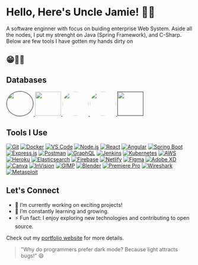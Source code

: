 # Hello, Here's Uncle Jamie! 👋🤗

A software enginner with focus on buiding enterprise Web System.
Aside all the nodes, I put my strenght on Java (Spring Framework), and C-Sharp.
Below are few tools I have gotten my hands dirty on
## 😁👨‍💻

## Databases

<a href="https://www.mongodb.com/">
    <img src="https://p7.hiclipart.com/preview/63/19/815/mongodb-database-nosql-postgresql-mongo.jpg" width="70" height="65" style="border: 2px solid  gray; border-radius: 50%;"/>
</a>
<a href="https://www.mysql.com/">
    <img src="https://dev.mysql.com/common/logos/mysql-logo.svg" width="70" height="65" style="border-radius: 50"/>
</a>
<a href="https://www.postgresql.org/">
    <img src="https://www.postgresql.org/media/img/about/press/elephant.png" width="70" height="65" style="border-radius: 50%"/>
</a>
<a href="https://redis.io/">
    <img src="https://w7.pngwing.com/pngs/428/940/png-transparent-logo-redis-redis-icon.png" width="70" height="65" style="border-radius: 50%"/>
</a>
<a href="">
    <img src="" width="70" height="65" style="border-radius: 50"/>
</a>

## Tools I Use

[![Git](https://git-scm.com/images/logos/downloads/Git-Logo-2Color.png)](https://git-scm.com/)
[![Docker](https://www.docker.com/sites/default/files/d8/2019-07/vertical-logo-monochromatic.png)](https://www.docker.com/)
[![VS Code](https://code.visualstudio.com/assets/favicon.ico)](https://code.visualstudio.com/)
[![Node.js](https://nodejs.org/static/images/logo-light.svg)](https://nodejs.org/)
[![React](https://upload.wikimedia.org/wikipedia/commons/thumb/a/a7/React-icon.svg/1280px-React-icon.svg.png)](https://reactjs.org/)
[![Angular](https://angular.io/assets/images/logos/angular/angular.png)](https://angular.io/)
[![Spring Boot](https://www.vectorlogo.zone/logos/springio/springio-icon.svg)](https://spring.io/projects/spring-boot)
[![Express.js](https://expressjs.com/images/express-facebook-share.png)](https://expressjs.com/)
[![Postman](https://www.postman.com/assets/logos/pm-logo-horiz.png)](https://www.postman.com/)
[![GraphQL](https://graphql.org/img/logo.svg)](https://graphql.org/)
[![Jenkins](https://www.vectorlogo.zone/logos/jenkins/jenkins-icon.svg)](https://www.jenkins.io/)
[![Kubernetes](https://kubernetes.io/images/kubernetes-horizontal-color.png)](https://kubernetes.io/)
[![AWS](https://d1.awsstatic.com/logos/aws-logo-lockups/poweredbyaws/PB_AWS_logo_RGB_REV.61d6d5d21582a4427ce8c59e31c10c4bd7e00d68.png)](https://aws.amazon.com/)
[![Heroku](https://brand.heroku.com/static/media/heroku-logotype-horizontal.81c49462.svg)](https://www.heroku.com/)
[![Elasticsearch](https://www.vectorlogo.zone/logos/elastic/elastic-icon.svg)](https://www.elastic.co/)
[![Firebase](https://firebase.google.com/downloads/brand-guidelines/PNG/logo-standard.png)](https://firebase.google.com/)
[![Netlify](https://www.netlify.com/img/press/logos/logomark.png)](https://www.netlify.com/)
[![Figma](https://www.figma.com/images/favicon/favicon-32.png)](https://www.figma.com/)
[![Adobe XD](https://www.adobe.com/content/dam/cc/icons/xd.svg)](https://www.adobe.com/products/xd.html)
[![Canva](https://www.canva.com/favicon.ico)](https://www.canva.com/)
[![InVision](https://www.invisionapp.com/assets/img/brand/logo-invision.svg)](https://www.invisionapp.com/)
[![GIMP](https://www.gimp.org/images/favicon.ico)](https://www.gimp.org/)
[![Blender](https://www.blender.org/img/icons/blender-favicon-32x32.png)](https://www.blender.org/)
[![Premiere Pro](https://www.adobe.com/content/dam/cc/icons/premiere-2020.svg)](https://www.adobe.com/products/premiere.html)
[![Wireshark](https://www.wireshark.org/assets/images/wireshark-logo-small.png)](https://www.wireshark.org/)
[![Metasploit](https://www.metasploitunleashed.com/favicon.ico)](https://www.metasploitunleashed.com/)


## Let's Connect

- 🔭 I’m currently working on exciting projects!
- 🌱 I’m constantly learning and growing.
- ⚡ Fun fact: I enjoy exploring new technologies and contributing to open source.

Check out my [portfolio website](https://www.yourportfolio.com) for more details.

> "Why do programmers prefer dark mode? Because light attracts bugs!" 😄

<!-- Add more content as needed -->
